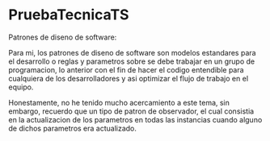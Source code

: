# PruebaTecnicaTS

Patrones de diseno de software:

Para mi, los patrones de diseno de software son modelos estandares para el desarrollo o reglas y parametros sobre se debe trabajar en un grupo de programacion, lo anterior con el fin de hacer el codigo entendible para cualquiera de los desarrolladores y asi optimizar el flujo de trabajo en el equipo.

Honestamente, no he tenido mucho acercamiento a este tema, sin embargo, recuerdo que un tipo de patron de observador, el cual consistia en la actualizacion de los parametros en todas las instancias cuando alguno de dichos parametros era actualizado.
